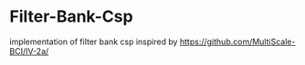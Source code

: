 # Filter-Bank-Csp
implementation of filter bank csp inspired by https://github.com/MultiScale-BCI/IV-2a/
